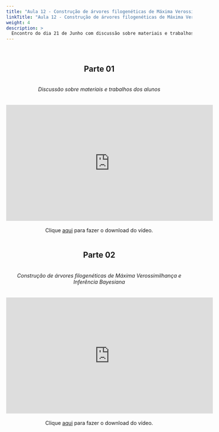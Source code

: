 ```yaml
---
title: "Aula 12 - Construção de árvores filogenéticas de Máxima Verossimilhança e Inferência Bayesiana"
linkTitle: "Aula 12 - Construção de árvores filogenéticas de Máxima Verossimilhança e Inferência Bayesiana"
weight: 4
description: >
  Encontro do dia 21 de Junho com discussão sobre materiais e trabalhos dos alunos e aula prática sobre construção de árvores filogenéticas de Máxima Verossimilhança e Inferência Bayesiana.
---
```


<br>
<div align="center">
<h2>Parte 01</h2>
<br>
<i>Discussão sobre materiais e trabalhos dos alunos</i>
<br><br><br>
<iframe width="560" height="315" src="https://www.youtube.com/embed/MWtQAIY7fKs" frameborder="0" allow="accelerometer; autoplay; clipboard-write; encrypted-media; gyroscope; picture-in-picture" allowfullscreen></iframe>
<br><br>
Clique <a href="https://photos.app.goo.gl/PAkvUqinD5KbTku78">aqui</a> para fazer o download do vídeo.
<br><br>

<h2>Parte 02</h2>
<br>
<i>Construção de árvores filogenéticas de Máxima Verossimilhança e Inferência Bayesiana</i>
<br><br><br>
<iframe width="560" height="315" src="https://www.youtube.com/embed/ZKQZWvVzRvo" frameborder="0" allow="accelerometer; autoplay; clipboard-write; encrypted-media; gyroscope; picture-in-picture" allowfullscreen></iframe>
<br><br>
Clique <a href="https://photos.app.goo.gl/JxfAbscALc9v1cn18">aqui</a> para fazer o download do vídeo.
<br><br>

</div>